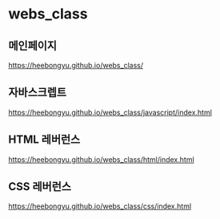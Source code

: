 # webs_class

## 메인페이지
https://heebongyu.github.io/webs_class/

## 자바스크렙트
https://heebongyu.github.io/webs_class/javascript/index.html

## HTML 레버런스
https://heebongyu.github.io/webs_class/html/index.html

## CSS 레버런스
https://heebongyu.github.io/webs_class/css/index.html

